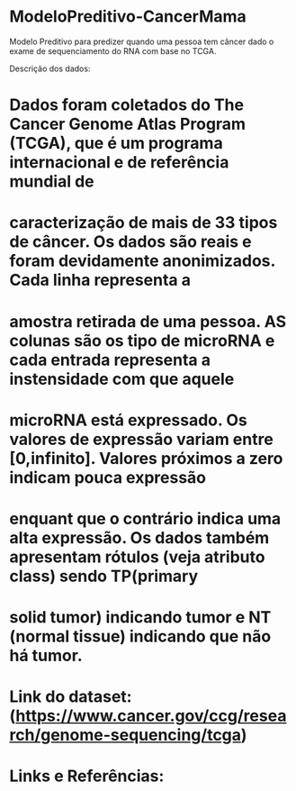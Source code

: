 # ModeloPreditivo-CancerMama
Modelo Preditivo para predizer quando uma pessoa tem câncer dado o exame de sequenciamento do RNA com base no TCGA.

Descrição dos dados:

# Dados foram coletados do The Cancer Genome Atlas Program (TCGA), que é um programa internacional e de referência mundial de
# caracterização de mais de 33 tipos de câncer. Os dados são reais e foram devidamente anonimizados. Cada linha representa a
# amostra retirada de uma pessoa. AS colunas são os tipo de microRNA e cada entrada representa a instensidade com que aquele
# microRNA está expressado. Os valores de expressão variam entre [0,infinito]. Valores próximos a zero indicam pouca expressão
# enquant que o contrário indica uma alta expressão. Os dados também apresentam rótulos (veja atributo class) sendo TP(primary
# solid tumor) indicando tumor e NT (normal tissue) indicando que não há tumor.

# Link do dataset:  (https://www.cancer.gov/ccg/research/genome-sequencing/tcga)

# Links e Referências:


